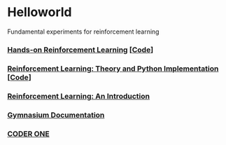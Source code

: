 # Helloworld
Fundamental experiments for reinforcement learning

### [Hands-on Reinforcement Learning](http://hrl.boyuai.com/) [[Code](https://github.com/boyu-ai/Hands-on-RL)]
### [Reinforcement Learning: Theory and Python Implementation](https://github.com/ZhiqingXiao/rl-book/tree/master/zh2019) [[Code](https://github.com/ZhiqingXiao/rl-book/tree/master/en2022)]
### [Reinforcement Learning: An Introduction](https://github.com/ShangtongZhang/reinforcement-learning-an-introduction)

### [Gymnasium Documentation](https://gymnasium.farama.org/)

### [CODER ONE](https://www.gocoder.one/blog)
